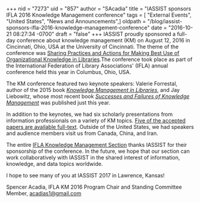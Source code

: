 +++
nid = "7273"
uid = "857"
author = "SAcadia"
title = "IASSIST sponsors IFLA 2016 Knowledge Management conference"
tags = [ "External Events", "United States", "News and Announcements",]
oldpath = "/blog/iassist-sponsors-ifla-2016-knowledge-management-conference"
date = "2016-10-21 08:27:34 -0700"
draft = "false"
+++
IASSIST proudly sponsored a full-day conference about knowledge
management (KM) on August 12, 2016 in Cincinnati, Ohio, USA at the
University of Cincinnati. The theme of the conference was [Sharing
Practices and Actions for Making Best Use of Organizational Knowledge in
Libraries](https://sites.google.com/site/ifla2016km/).The conference
took place as part of the International Federation of Library
Associations' (IFLA) annual conference held this year in Columbus,
Ohio, USA.

The KM conference featured two keynote speakers: Valerie Forrestal,
author of the 2015 book *[Knowledge Management in
Libraries](https://rowman.com/ISBN/9781442253025/Knowledge-Management-for-Libraries)*,
and Jay Liebowitz, whose most recent book *[Successes and Failures of
Knowledge
Management](http://store.elsevier.com/Successes-and-Failures-of-Knowledge-Management/Jay-Liebowitz/isbn-9780128051870/)*
was published just this year.

In addition to the keynotes, we had six scholarly presentations from
information professionals on a variety of KM topics. [Five of the
accepted papers are available
full-text](https://sites.google.com/site/ifla2016km/abstracts-full-papers).
Outside of the United States, we had speakers and audience members visit
us from Canada, China, and Iran.

The entire [IFLA Knowledge Management Section](http://www.ifla.org/km)
thanks IASSIST for their sponsorship of the conference. In the future,
we hope that our section can work collaboratively with IASSIST in the
shared interest of information, knowledge, and data topics worldwide.

I hope to see many of you at IASSIST 2017 in Lawrence, Kansas!

Spencer Acadia, IFLA KM 2016 Program Chair and Standing Committee
Member, <acadias1@gmail.com>
